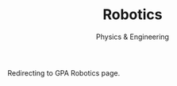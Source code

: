 ﻿---
layout: distill
title: Robotics
subtitle: Physics & Engineering
description: 2016-2017 • 국제영재아카데미
logo: gpa-logo.png
img:
importance: 9
category: GPA
now: Yes

redirect: https://aaron.kr/content/about/teaching/
---

Redirecting to GPA Robotics page.
